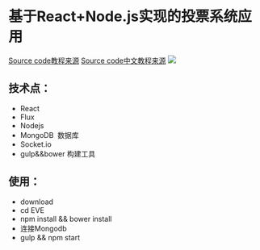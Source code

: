 # 基于React+Node.js实现的投票系统应用

[Source code教程来源](http://sahatyalkabov.com/create-a-character-voting-app-using-react-nodejs-mongodb-and-socketio/)
[Source code中文教程来源](http://idlelife.org/archives/977)
![](https://lh3.googleusercontent.com/bTN84YkcbO_gXZm4qOrOYVTwUgwkOsrFfv8nrUe7aew=w2080-h1470-no)

## 技术点：
- React
- Flux
- Nodejs
- MongoDB  数据库
- Socket.io
- gulp&&bower 构建工具

## 使用：
- download
- cd EVE
- npm install && bower install 
- 连接Mongodb
- gulp && npm start
